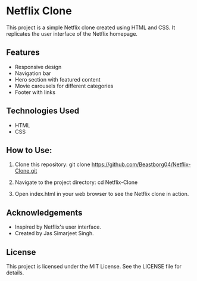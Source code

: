 # Netflix Clone

This project is a simple Netflix clone created using HTML and CSS. It replicates the user interface of the Netflix homepage.

## Features

- Responsive design
- Navigation bar
- Hero section with featured content
- Movie carousels for different categories
- Footer with links

## Technologies Used

- HTML
- CSS

## How to Use:

1. Clone this repository:
   git clone https://github.com/Beastborg04/Netflix-Clone.git

2. Navigate to the project directory:
   cd Netflix-Clone
   
3. Open index.html in your web browser to see the Netflix clone in action.

## Acknowledgements

- Inspired by Netflix's user interface.
- Created by Jas Simarjeet Singh.

## License
This project is licensed under the MIT License. See the LICENSE file for details.

